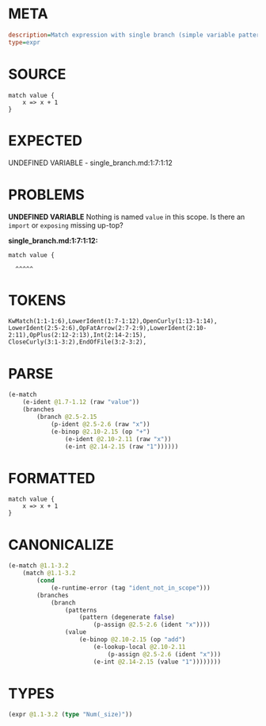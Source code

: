 # META
~~~ini
description=Match expression with single branch (simple variable pattern)
type=expr
~~~
# SOURCE
~~~roc
match value {
    x => x + 1
}
~~~
# EXPECTED
UNDEFINED VARIABLE - single_branch.md:1:7:1:12
# PROBLEMS
**UNDEFINED VARIABLE**
Nothing is named `value` in this scope.
Is there an `import` or `exposing` missing up-top?

**single_branch.md:1:7:1:12:**
```roc
match value {
```
      ^^^^^


# TOKENS
~~~zig
KwMatch(1:1-1:6),LowerIdent(1:7-1:12),OpenCurly(1:13-1:14),
LowerIdent(2:5-2:6),OpFatArrow(2:7-2:9),LowerIdent(2:10-2:11),OpPlus(2:12-2:13),Int(2:14-2:15),
CloseCurly(3:1-3:2),EndOfFile(3:2-3:2),
~~~
# PARSE
~~~clojure
(e-match
	(e-ident @1.7-1.12 (raw "value"))
	(branches
		(branch @2.5-2.15
			(p-ident @2.5-2.6 (raw "x"))
			(e-binop @2.10-2.15 (op "+")
				(e-ident @2.10-2.11 (raw "x"))
				(e-int @2.14-2.15 (raw "1"))))))
~~~
# FORMATTED
~~~roc
match value {
	x => x + 1
}
~~~
# CANONICALIZE
~~~clojure
(e-match @1.1-3.2
	(match @1.1-3.2
		(cond
			(e-runtime-error (tag "ident_not_in_scope")))
		(branches
			(branch
				(patterns
					(pattern (degenerate false)
						(p-assign @2.5-2.6 (ident "x"))))
				(value
					(e-binop @2.10-2.15 (op "add")
						(e-lookup-local @2.10-2.11
							(p-assign @2.5-2.6 (ident "x")))
						(e-int @2.14-2.15 (value "1"))))))))
~~~
# TYPES
~~~clojure
(expr @1.1-3.2 (type "Num(_size)"))
~~~
